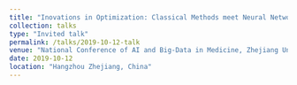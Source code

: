 ```yaml
---
title: "Inovations in Optimization: Classical Methods meet Neural Networks"
collection: talks
type: "Invited talk"
permalink: /talks/2019-10-12-talk
venue: "National Conference of AI and Big-Data in Medicine, Zhejiang University"
date: 2019-10-12
location: "Hangzhou Zhejiang, China"
---
```

